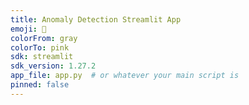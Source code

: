 ```yaml
---
title: Anomaly Detection Streamlit App
emoji: 🚀
colorFrom: gray
colorTo: pink
sdk: streamlit
sdk_version: 1.27.2
app_file: app.py  # or whatever your main script is
pinned: false
---
```

